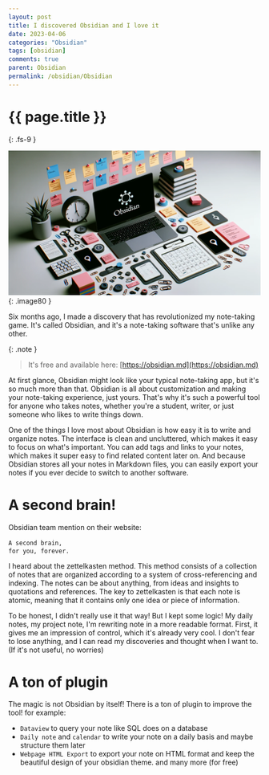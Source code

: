 ```yaml
---
layout: post
title: I discovered Obsidian and I love it
date: 2023-04-06
categories: "Obsidian"
tags: [obsidian]
comments: true
parent: Obsidian
permalink: /obsidian/Obsidian
---
```

# {{ page.title }}
{: .fs-9 }

![](../../assets/images/obsidianLove.png){: .image80 }


Six months ago, I made a discovery that has revolutionized my note-taking game. It's called Obsidian, and it's a note-taking software that's unlike any other.


{: .note } 
> It's free and available here: [https://obsidian.md](https://obsidian.md)


At first glance, Obsidian might look like your typical note-taking app, but it's so much more than that. Obsidian is all about customization and making your note-taking experience, just yours. That's why it's such a powerful tool for anyone who takes notes, whether you're a student, writer, or just someone who likes to write things down.

One of the things I love most about Obsidian is how easy it is to write and organize notes. The interface is clean and uncluttered, which makes it easy to focus on what's important. You can add tags and links to your notes, which makes it super easy to find related content later on. And because Obsidian stores all your notes in Markdown files, you can easily export your notes if you ever decide to switch to another software.


# A second brain!

Obsidian team mention on their website:

```
A second brain,
for you, forever. 
```


I heard about the zettelkasten method. This method consists of a collection of notes that are organized according to a system of cross-referencing and indexing. The notes can be about anything, from ideas and insights to quotations and references. The key to zettelkasten is that each note is atomic, meaning that it contains only one idea or piece of information.

To be honest, I didn't really use it that way! But I kept some logic! 
My daily notes, my project note, I'm rewriting note in a more readable format. First, it gives me an impression of control, which it's already very cool. I don't fear to lose anything, and I can read my discoveries and thought when I want to. (If it's not useful, no worries) 


# A ton of plugin

The magic is not Obsidian by itself! There is a ton of plugin to improve the tool!
for example: 

- `Dataview` to query your note like SQL does on a database
- `Daily note` and `calendar` to write your note on a daily basis and maybe structure them later
- `Webpage HTML Export` to export your note on HTML format and keep the beautiful design of your obsidian theme.
and many more (for free)